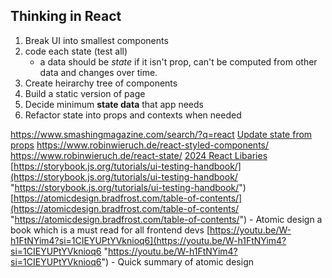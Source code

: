 ## Thinking in React 

1. Break UI into smallest components 
2. code each state (test all) 
	- a data should be *state* if it isn't prop, can't be computed from other data and changes over time. 
3. Create heirarchy tree of components
4. Build a static version of page
5. Decide minimum **state data** that app needs
6. Refactor state into props and contexts when needed

https://www.smashingmagazine.com/search/?q=react
[Update state from props](https://www.robinwieruch.de/react-derive-state-props/)
https://www.robinwieruch.de/react-styled-components/
https://www.robinwieruch.de/react-state/
[2024 React Libaries](https://www.robinwieruch.de/react-libraries/)
[https://storybook.js.org/tutorials/ui-testing-handbook/](https://storybook.js.org/tutorials/ui-testing-handbook/ "https://storybook.js.org/tutorials/ui-testing-handbook/")
[https://atomicdesign.bradfrost.com/table-of-contents/](https://atomicdesign.bradfrost.com/table-of-contents/ "https://atomicdesign.bradfrost.com/table-of-contents/") - Atomic design a book which is a must read for all frontend devs
[https://youtu.be/W-h1FtNYim4?si=1CIEYUPtYVknioq6](https://youtu.be/W-h1FtNYim4?si=1CIEYUPtYVknioq6 "https://youtu.be/W-h1FtNYim4?si=1CIEYUPtYVknioq6") - Quick summary of atomic design

